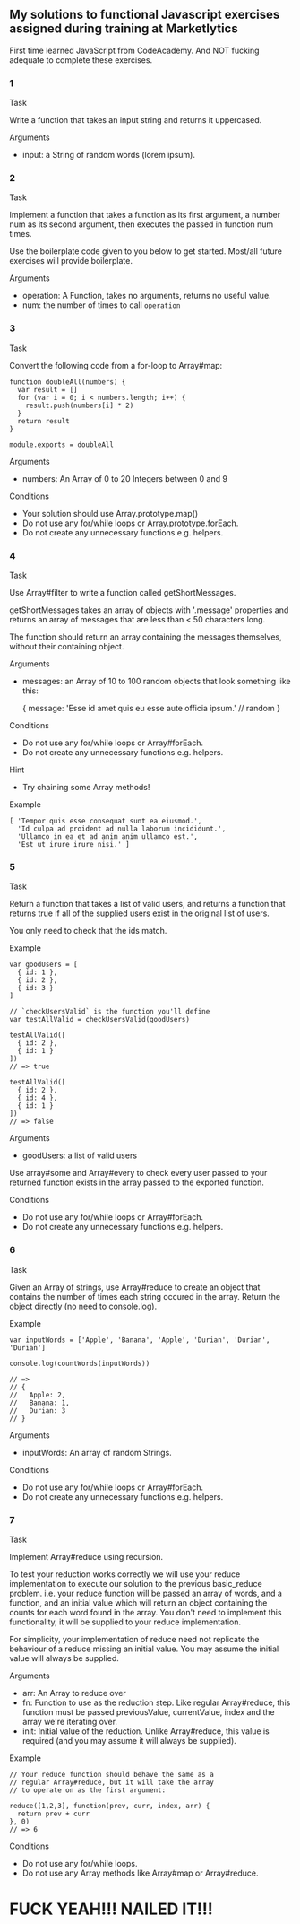 

## My solutions to functional Javascript exercises assigned during training at Marketlytics

First time learned JavaScript from CodeAcademy. And NOT fucking adequate to complete these exercises.

### 1

Task

Write a function that takes an input string and returns it uppercased.

Arguments

  * input: a String of random words (lorem ipsum).

### 2

Task

Implement a function that takes a function as its first argument, a number num as its second argument, then executes the passed in function num times.

Use the boilerplate code given to you below to get started. Most/all future exercises will provide boilerplate.

Arguments

  * operation: A Function, takes no arguments, returns no useful value.
  * num: the number of times to call `operation`

### 3

Task

Convert the following code from a for-loop to Array#map:

    function doubleAll(numbers) {
      var result = []
      for (var i = 0; i < numbers.length; i++) {
        result.push(numbers[i] * 2)
      }
      return result
    }
    
    module.exports = doubleAll

Arguments

  * numbers: An Array of 0 to 20 Integers between 0 and 9

Conditions

  * Your solution should use Array.prototype.map()
  * Do not use any for/while loops or Array.prototype.forEach.
  * Do not create any unnecessary functions e.g. helpers.

### 4

Task

Use Array#filter to write a function called getShortMessages.

getShortMessages takes an array of objects with '.message' properties and returns an array of messages that are less than < 50 characters long.

The function should return an array containing the messages themselves, without their containing object.

Arguments

  * messages: an Array of 10 to 100 random objects that look something like this:

    {
      message: 'Esse id amet quis eu esse aute officia ipsum.' // random
    }

Conditions

  * Do not use any for/while loops or Array#forEach.
  * Do not create any unnecessary functions e.g. helpers.

Hint

  * Try chaining some Array methods!

Example

    [ 'Tempor quis esse consequat sunt ea eiusmod.',
      'Id culpa ad proident ad nulla laborum incididunt.',
      'Ullamco in ea et ad anim anim ullamco est.',
      'Est ut irure irure nisi.' ]

### 5

Task

Return a function that takes a list of valid users, and returns a function that returns true if all of the supplied users exist in the original list of users.

You only need to check that the ids match.

Example

    var goodUsers = [
      { id: 1 },
      { id: 2 },
      { id: 3 }
    ]
    
    // `checkUsersValid` is the function you'll define
    var testAllValid = checkUsersValid(goodUsers)
    
    testAllValid([
      { id: 2 },
      { id: 1 }
    ])
    // => true
    
    testAllValid([
      { id: 2 },
      { id: 4 },
      { id: 1 }
    ])
    // => false

Arguments

  * goodUsers: a list of valid users

Use array#some and Array#every to check every user passed to your returned function exists in the array passed to the exported function.

Conditions

  * Do not use any for/while loops or Array#forEach.
  * Do not create any unnecessary functions e.g. helpers.

### 6

Task

Given an Array of strings, use Array#reduce to create an object that contains the number of times each string occured in the array. Return the object directly (no need to console.log).

Example

    var inputWords = ['Apple', 'Banana', 'Apple', 'Durian', 'Durian', 'Durian']
    
    console.log(countWords(inputWords))
    
    // =>
    // {
    //   Apple: 2,
    //   Banana: 1,
    //   Durian: 3
    // }

Arguments

  * inputWords: An array of random Strings.

Conditions

  * Do not use any for/while loops or Array#forEach.
  * Do not create any unnecessary functions e.g. helpers.

### 7

Task

Implement Array#reduce using recursion.

To test your reduction works correctly we will use your reduce implementation to execute our solution to the previous basic_reduce problem. i.e. your reduce function will be passed an array of words, and a function, and an initial value which will return an object containing the counts for each word found in the array. You don't need to implement this functionality, it will be supplied to your reduce implementation.

For simplicity, your implementation of reduce need not replicate the behaviour of a reduce missing an initial value. You may assume the initial value will always be supplied.

Arguments

  * arr: An Array to reduce over
  * fn: Function to use as the reduction step. Like regular Array#reduce, this function must be passed previousValue, currentValue, index and the array we're iterating over.
  * init: Initial value of the reduction. Unlike Array#reduce, this value is required (and you may assume it will always be supplied).

Example

    // Your reduce function should behave the same as a
    // regular Array#reduce, but it will take the array
    // to operate on as the first argument:
    
    reduce([1,2,3], function(prev, curr, index, arr) {
      return prev + curr
    }, 0)
    // => 6

Conditions

  * Do not use any for/while loops.
  * Do not use any Array methods like Array#map or Array#reduce.

# FUCK YEAH!!! NAILED IT!!!
